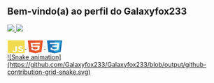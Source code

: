 ## Bem-vindo(a) ao perfil do Galaxyfox233

 <div>
   <a href="https://github.com/Galaxyfox233">
   <img height="180em" src="https://github-readme-stats.vercel.app/api?username=Galaxyfox233&show_icons=true&theme=tokyonight&include_all_commits=true&count_private=true"/>
   <img height="180em" src="https://github-readme-stats.vercel.app/api/top-langs/?username=Galaxyfox233&layout=compact&langs_count=6&theme=tokyonight"/>

</div>
<div style="display: inline_block"><br>
  <img align="center" alt="Js" height="30" width="40" src="https://raw.githubusercontent.com/devicons/devicon/master/icons/javascript/javascript-plain.svg">
  <img align="center" alt="HTML" height="30" width="40" src="https://raw.githubusercontent.com/devicons/devicon/master/icons/html5/html5-original.svg">
  <img align="center" alt="CSS" height="30" width="40" src="https://raw.githubusercontent.com/devicons/devicon/master/icons/css3/css3-original.svg">
</div>

<div>
  ![Snake animation](https://github.com/Galaxyfox233/Galaxyfox233/blob/output/github-contribution-grid-snake.svg)

</div>
